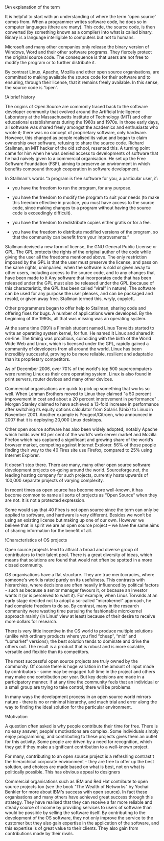 !An explanation of the term  

It is helpful to start with an understanding of where the term “open source” comes from. When a programmer writes software code, he does so in computer languages (there are many). This code, the source code, is then converted (by something known as a compiler) into what is called binary. Binary is a language intelligible to computers but not to humans. 

Microsoft and many other companies only release the binary version of Windows, Word and their other software programs.  They fiercely protect the original source code. The consequence is that users are not free to modify the program or to further distribute it. 

By contrast Linux, Apache, Mozilla and other open source organisations, are committed to making available the source code for their software and to ensuring, through their license, that it remains freely available.  In this sense, the source code is “open”. 

!A brief history 

The origins of Open Source are commonly traced back to the software developer community that evolved around the Artificial Intelligence Laboratory at the Massachusetts Institute of Technology (MIT) and other educational establishments during the 1960s and 1970s. In those early days, all software was shared freely amongst the academics and enthusiasts who wrote it; there was no concept of proprietary software, only hardware.  However, this changed as people realised its value and began to claim ownership over software, refusing to share the source code. Richard Stallman, an MIT hacker  of the old school, resented this. A turning point came for him when he was denied access to developments of software that he had naively given to a commercial organisation. He set up the Free Software Foundation (FSF), aiming to preserve an environment in which benefits compound through cooperation in software development.

In Stallman's words “a program is free software for you, a particular user, if:

- 	you have the freedom to run the program, for any purpose. 

- 	you have the freedom to modify the program to suit your needs (to make this freedom effective in practice, you must have access to the source code, since making changes to a program without having the source code is exceedingly difficult). 

- 	you have the freedom to redistribute copies either gratis or for a fee. 

- 	you have the freedom to distribute modified versions of the program, so that the community can benefit from your improvements.”  

Stallman devised a new form of license, the GNU General Public License or GPL. The GPL protects the rights of the original author of the code while giving the user all the freedoms mentioned above. The only restriction imposed by the GPL is that the user must preserve the license, and pass on the same rights, unimpaired, when the software is sold or given away to other users, including access to the source code, and to any changes that have been made to it  Any software that incorporates code that has been released under the GPL must also be released under the GPL (because of this characteristic, the GPL has been called “viral” in nature). The software can be used for any purpose the user pleases, and can be packaged and resold, or given away free. Stallman termed this, wryly, copyleft. 

Other programmers began to offer help to Stallman, sharing code and offering fixes for bugs.  A number of applications were developed. By the beginning of the 1990s, all that was missing was an operating system. 

At the same time (1991) a Finnish student named Linus Torvalds started to write an operating system kernel, for fun. He named it Linux and shared it on-line. The timing was propitious, coinciding with the birth of the World Wide Web and Linux, which is licensed under the GPL, rapidly gained a community of developers from all around the world.  Linux has been incredibly successful, proving to be more reliable, resilient and adaptable than its proprietary competitors.  

As of December 2006, over 70% of the world's top 500 supercomputers were running Linux as their core operating system. Linux is also found in print servers, router devices and many other devices. 

Commercial organisations are quick to pick up something that works so well.  When Lehman Brothers moved to Linux they claimed "a 50 percent improvement in cost and about a 20 percent improvement in performance" .  Morgan Stanley claimed to have achieved a 13-fold increase in performance after switching its equity options calculator from Solaris (Unix) to Linux in November 2001.  Another example is Peugeot/Citroen, who announced in 2007 that it is deploying 20,000 Linux desktops.

Other open source software has also been widely adopted, notably Apache which holds over 60 per cent of the world's web server market and Mozilla Firefox which has captured a significant and growing share of the world’s browser market, competing against Internet Explorer. 56% of those people finding their way to the 40 Fires site use Firefox, compared to 25% using Internet Explorer.  

It doesn't stop there. There are many, many other open source software development projects on-going around the world.  Sourceforge.net, the leading hosting company for such projects, currently hosts upwards of 100,000 separate projects of varying complexity.

In recent times as open source has become more well-known, it has become common to name all sorts of projects as “Open Source” when they are not. It is not a protected expression.  

Some would say that 40 Fires is not open source since the term can only be applied to software, and hardware is very different. Besides we won’t be using an existing license but making up one of our own. However we believe that in spirit we are an open source project – we have the same aims of sharing information for the benefit of all. 

!Characteristics of OS projects  

Open source projects tend to attract a broad and diverse group of contributors to their talent pool. There is a great diversity of ideas, which means that solutions are found that would not often be spotted in a more closed community.  

OS organisations have a flat structure. They are true meritocracies, where someone's work is rated purely on its usefulness. This contrasts with hierarchies, where decisions are often heavily influenced by political factors - such as because a senior manager favours it, or because an investor wants it (or is perceived to want it). For example, when Linus Torvalds at an early stage decided not to adopt a so-called “microkernel” approach, he had complete freedom to do so. By contrast, many in the research community were wasting time pursuing the fashionable microkernel approach mainly (in Linus’ view at least) because of their desire to receive more dollars for research.  

There is very little incentive in the OS world to produce multiple solutions (unlike with ordinary products where you find “cheap”, “mid” and “upmarket” versions); the best solution tends to dominate and drive the others out.  The result is a product that is robust and is more scalable, versatile and flexible than its competitors. 

The most successful open source projects are truly owned by the community. Of course there is huge variation in the amount of input made by contributors - some may be engaged full-time in the project and others may make one contribution per year. But key decisions are made in a participatory manner. If at any time the community feels that an individual or a small group are trying to take control, there will be problems. 

In many ways the development process in an open source world mirrors nature - there is no or minimal hierarchy, and much trial and error along the way to finding the ideal solution for the particular environment. 

!Motivation  

A question often asked is why people contribute their time for free.  There is no easy answer; people's motivations are complex. Some individuals simply enjoy programming, and contributing to these projects gives them an outlet for this activity. Some people are driven by a need for recognition, which they get if they make a significant contribution to a well-known project. 
 
For many, contributing to an open source project is a refreshing contrast t the hierarchical corporate environment – they are free to offer up the best solution, and choices are made based on what is best, not on what is politically possible. This has obvious appeal to designers

Commercial organisations such as IBM and Red Hat contribute to open source projects too (see the book "The Wealth of Networks" by Yochai Benkler for more about IBM's success with open source). In fact these organisations and many others have achieved great success through this strategy. They have realised that they can receive a far more reliable and steady source of income by providing services to users of software than would be possible by selling the software itself.  By contributing to the development of the OS software, they not only improve the service to the customer but they also gain expertise in the application of the software, and this expertise is of great value to their clients.  They also gain from contributions made by their rivals.

